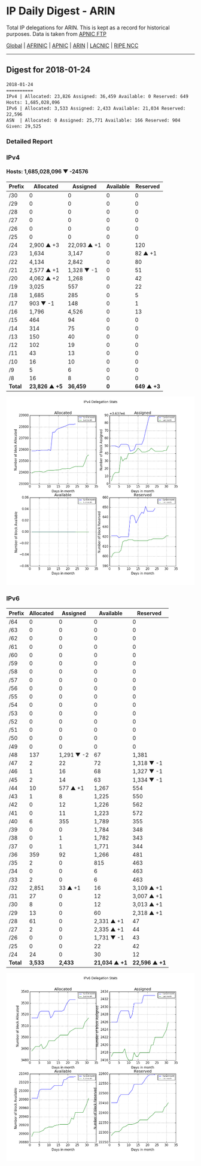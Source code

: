 # IP Daily Digest - ARIN 

Total IP delegations for ARIN. This is kept as a record for historical purposes. Data is taken from [APNIC FTP](https://ftp.apnic.net/)

[Global](https://github.com/csmets/IP-Daily-Digest) | [AFRINIC](https://github.com/csmets/IP-Daily-Digest/tree/master/archives/AFRINIC) | [APNIC](https://github.com/csmets/IP-Daily-Digest/tree/master/archives/APNIC) | [ARIN](https://github.com/csmets/IP-Daily-Digest/tree/master/archives/ARIN) | [LACNIC](https://github.com/csmets/IP-Daily-Digest/tree/master/archives/LACNIC) | [RIPE NCC](https://github.com/csmets/IP-Daily-Digest/tree/master/archives/RIPE_NCC)

---

## Digest for 2018-01-24
```
2018-01-24
==========
IPv4 | Allocated: 23,826 Assigned: 36,459 Available: 0 Reserved: 649 Hosts: 1,685,028,096
IPv6 | Allocated: 3,533 Assigned: 2,433 Available: 21,034 Reserved: 22,596
ASN  | Allocated: 0 Assigned: 25,771 Available: 166 Reserved: 904 Given: 29,525
```

### Detailed Report

### IPv4

#### Hosts: **1,685,028,096 ▼ -24576**

| Prefix | Allocated | Assigned | Available | Reserved |
| ----- | ----- | ----- | ----- | ----- |
| /30 | 0 | 0 | 0 | 0 |
| /29 | 0 | 0 | 0 | 0 |
| /28 | 0 | 0 | 0 | 0 |
| /27 | 0 | 0 | 0 | 0 |
| /26 | 0 | 0 | 0 | 0 |
| /25 | 0 | 0 | 0 | 0 |
| /24 | 2,900 ▲ +3 | 22,093 ▲ +1 | 0 | 120 |
| /23 | 1,634 | 3,147 | 0 | 82 ▲ +1 |
| /22 | 4,134 | 2,842 | 0 | 80 |
| /21 | 2,577 ▲ +1 | 1,328 ▼ -1 | 0 | 51 |
| /20 | 4,062 ▲ +2 | 1,268 | 0 | 42 |
| /19 | 3,025 | 557 | 0 | 22 |
| /18 | 1,685 | 285 | 0 | 5 |
| /17 | 903 ▼ -1 | 148 | 0 | 1 |
| /16 | 1,796 | 4,526 | 0 | 13 |
| /15 | 464 | 94 | 0 | 0 |
| /14 | 314 | 75 | 0 | 0 |
| /13 | 150 | 40 | 0 | 0 |
| /12 | 102 | 19 | 0 | 0 |
| /11 | 43 | 13 | 0 | 0 |
| /10 | 16 | 10 | 0 | 0 |
| /9 | 5 | 6 | 0 | 0 |
| /8 | 16 | 8 | 0 | 0 |
| **Total** | **23,826 ▲ +5** | **36,459** | **0** | **649 ▲ +3** |

![ipv4-stats](ipv4-figure.png)

### IPv6

| Prefix | Allocated | Assigned | Available | Reserved |
| ----- | ----- | ----- | ----- | ----- |
| /64 | 0 | 0 | 0 | 0 |
| /63 | 0 | 0 | 0 | 0 |
| /62 | 0 | 0 | 0 | 0 |
| /61 | 0 | 0 | 0 | 0 |
| /60 | 0 | 0 | 0 | 0 |
| /59 | 0 | 0 | 0 | 0 |
| /58 | 0 | 0 | 0 | 0 |
| /57 | 0 | 0 | 0 | 0 |
| /56 | 0 | 0 | 0 | 0 |
| /55 | 0 | 0 | 0 | 0 |
| /54 | 0 | 0 | 0 | 0 |
| /53 | 0 | 0 | 0 | 0 |
| /52 | 0 | 0 | 0 | 0 |
| /51 | 0 | 0 | 0 | 0 |
| /50 | 0 | 0 | 0 | 0 |
| /49 | 0 | 0 | 0 | 0 |
| /48 | 137 | 1,291 ▼ -2 | 67 | 1,381 |
| /47 | 2 | 22 | 72 | 1,318 ▼ -1 |
| /46 | 1 | 16 | 68 | 1,327 ▼ -1 |
| /45 | 2 | 14 | 63 | 1,334 ▼ -1 |
| /44 | 10 | 577 ▲ +1 | 1,267 | 554 |
| /43 | 1 | 8 | 1,225 | 550 |
| /42 | 0 | 12 | 1,226 | 562 |
| /41 | 0 | 11 | 1,223 | 572 |
| /40 | 6 | 355 | 1,789 | 355 |
| /39 | 0 | 0 | 1,784 | 348 |
| /38 | 0 | 1 | 1,782 | 343 |
| /37 | 0 | 1 | 1,771 | 344 |
| /36 | 359 | 92 | 1,266 | 481 |
| /35 | 2 | 0 | 815 | 463 |
| /34 | 0 | 0 | 6 | 463 |
| /33 | 2 | 0 | 6 | 463 |
| /32 | 2,851 | 33 ▲ +1 | 16 | 3,109 ▲ +1 |
| /31 | 27 | 0 | 12 | 3,007 ▲ +1 |
| /30 | 8 | 0 | 12 | 3,013 ▲ +1 |
| /29 | 13 | 0 | 60 | 2,318 ▲ +1 |
| /28 | 61 | 0 | 2,331 ▲ +1 | 47 |
| /27 | 2 | 0 | 2,335 ▲ +1 | 44 |
| /26 | 0 | 0 | 1,731 ▼ -1 | 43 |
| /25 | 0 | 0 | 22 | 42 |
| /24 | 24 | 0 | 30 | 12 |
| **Total** | **3,533** | **2,433** | **21,034 ▲ +1** | **22,596 ▲ +1** |

![ipv6-stats](ipv6-figure.png)